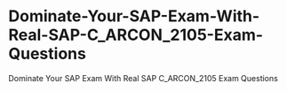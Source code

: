 # Dominate-Your-SAP-Exam-With-Real-SAP-C_ARCON_2105-Exam-Questions
Dominate Your SAP Exam With Real SAP C_ARCON_2105 Exam Questions
